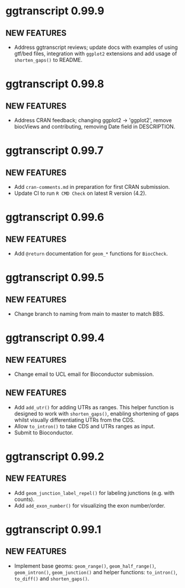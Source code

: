 # ggtranscript 0.99.9

## NEW FEATURES

* Address ggtranscript reviews; update docs with examples of using gtf/bed files, integration with `ggplot2` extensions and add usage of `shorten_gaps()` to README.

# ggtranscript 0.99.8

## NEW FEATURES

* Address CRAN feedback; changing ggplot2 -> 'ggplot2', remove biocViews and contributing, removing Date field in DESCRIPTION.

# ggtranscript 0.99.7

## NEW FEATURES

* Add `cran-comments.md` in preparation for first CRAN submission.
* Update CI to run `R CMD Check` on latest R version (4.2).

# ggtranscript 0.99.6

## NEW FEATURES

* Add `@return` documentation for `geom_*` functions for `BiocCheck`.

# ggtranscript 0.99.5

## NEW FEATURES

* Change branch to naming from main to master to match BBS.

# ggtranscript 0.99.4

## NEW FEATURES

* Change email to UCL email for Bioconductor submission. 

## NEW FEATURES

* Add `add_utr()` for adding UTRs as ranges. This helper function is designed to 
work with `shorten_gaps()`, enabling shortening of gaps whilst visually 
differentiating UTRs from the CDS.
* Allow `to_intron()` to take CDS and UTRs ranges as input. 
* Submit to Bioconductor.

# ggtranscript 0.99.2

## NEW FEATURES

* Add `geom_junction_label_repel()` for labeling junctions (e.g. with counts).
* Add `add_exon_number()` for visualizing the exon number/order.

# ggtranscript 0.99.1

## NEW FEATURES

* Implement base geoms: `geom_range()`, `geom_half_range()`, `geom_intron()`, 
`geom_junction()` and helper functions: `to_intron()`, `to_diff()` and 
`shorten_gaps()`.
